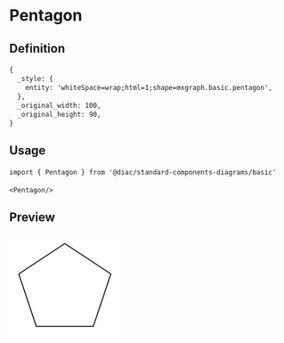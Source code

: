 # Pentagon

## Definition

```
{
  _style: { 
    entity: 'whiteSpace=wrap;html=1;shape=mxgraph.basic.pentagon',
  },
  _original_width: 100,
  _original_height: 90,
}
```

## Usage

```
import { Pentagon } from '@diac/standard-components-diagrams/basic'

<Pentagon/>
```

## Preview

<img src="./pentagon.png" width="200"/>
